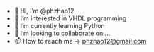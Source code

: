 - 👋 Hi, I’m @phzhao12
- 👀 I’m interested in VHDL programming
- 🌱 I’m currently learning Python
- 💞️ I’m looking to collaborate on ...
- 📫 How to reach me -> phzhao12@gmail.com

<!---
phzhao12/phzhao12 is a ✨ special ✨ repository because its `README.md` (this file) appears on your GitHub profile.
You can click the Preview link to take a look at your changes.
--->
